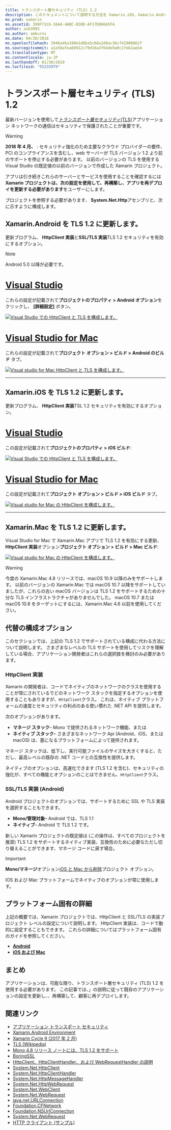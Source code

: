 ```yaml
---
title: トランスポート層セキュリティ (TLS) 1.2
description: このドキュメントについて説明する方法を Xamarin.iOS、Xamarin.Android、Xamarin.Mac プロジェクトの TLS 1.2 を有効にします。 Visual Studio 2017 と Visual Studio for mac。 そう方法を示します
ms.prod: xamarin
ms.assetid: 399F71C6-16A4-4ABC-B30D-AF17D066A5FA
author: asb3993
ms.author: amburns
ms.date: 04/20/2018
ms.openlocfilehash: 3946a4ba190e1d8ba5c68a2d8ac36cf42900862f
ms.sourcegitcommit: a1a58afea68912c79d16a3f64de9a0c1feb2aeb4
ms.translationtype: MT
ms.contentlocale: ja-JP
ms.lasthandoff: 01/30/2019
ms.locfileid: "55233979"
---
```

# <a name="transport-layer-security-tls-12"></a>トランスポート層セキュリティ (TLS) 1.2

最新バージョンを使用して[_トランスポート層セキュリティ_(TLS)](https://en.wikipedia.org/wiki/Transport_Layer_Security)アプリケーション ネットワークの通信はセキュリティで保護されたことが重要です。

> [!WARNING]
> **2018 年 4 月、** : セキュリティ強化のため主要なクラウド プロバイダーの要件、PCI のコンプライアンスを含むし、web サーバーが TLS バージョン 1.2 より前のサポートを停止する必要があります。  以前のバージョンの TLS を使用する Visual Studio の既定値の以前のバージョンで作成した Xamarin プロジェクト。
>
> アプリは引き続きこれらのサーバーとサービスを使用することを確認するには**Xamarin プロジェクトは、次の設定を使用して、再構築し、アプリを再デプロイを更新する必要があります**をユーザーにします。

プロジェクトを参照する必要があります、 **System.Net.Http**アセンブリと、次に示すように構成します。

## <a name="update-xamarinandroid-to-tls-12"></a>Xamarin.Android を TLS 1.2 に更新します。

更新プログラム、 **HttpClient 実装**と**SSL/TLS 実装**TLS 1.2 セキュリティを有効にするオプション。

> [!NOTE]
> Android 5.0 以降が必要です。

# <a name="visual-studiotabwindows"></a>[Visual Studio](#tab/windows)

これらの設定が記載されて**プロジェクトのプロパティ > Android オプション**をクリックし、 **[詳細設定]** ボタン。

[![Visual Studio での HttpClient と TLS を構成します。](transport-layer-security-images/android-win-sml.png)](transport-layer-security-images/android-win.png#lightbox)

# <a name="visual-studio-for-mactabmacos"></a>[Visual Studio for Mac](#tab/macos)

これらの設定が記載されて**プロジェクト オプション > ビルド > Android のビルド** タブ。

[![Visual studio for Mac HttpClient と TLS を構成します。](transport-layer-security-images/android-mac-sml.png)](transport-layer-security-images/android-mac.png#lightbox)

-----

## <a name="update-xamarinios-to-tls-12"></a>Xamarin.iOS を TLS 1.2 に更新します。

更新プログラム、 **HttpClient 実装**TSL 1.2 セキュリティを有効にするオプション。

# <a name="visual-studiotabwindows"></a>[Visual Studio](#tab/windows)

この設定が記載されて**プロジェクトのプロパティ > iOS ビルド**:

[![Visual Studio での HttpClient と TLS を構成します。](transport-layer-security-images/ios-win-sml.png)](transport-layer-security-images/ios-win.png#lightbox)

# <a name="visual-studio-for-mactabmacos"></a>[Visual Studio for Mac](#tab/macos)

この設定が記載されて**プロジェクト オプション > ビルド > iOS ビルド** タブ。

[![Visual studio for Mac の HttpClient を構成します。](transport-layer-security-images/ios-mac-sml.png)](transport-layer-security-images/ios-mac.png#lightbox)

-----

## <a name="update-xamarinmac-to-tls-12"></a>Xamarin.Mac を TLS 1.2 に更新します。

Visual Studio for Mac で Xamarin.Mac アプリで TLS 1.2 を有効にする更新、 **HttpClient 実装**オプション**プロジェクト オプション > ビルド > Mac ビルド**:

[![Visual studio for Mac の HttpClient を構成します。](transport-layer-security-images/macos-mac-sml.png)](transport-layer-security-images/macos-mac.png#lightbox)

> [!WARNING]
> 今度の Xamarin.Mac 4.8 リリースでは、macOS 10.9 以降のみをサポートします。
> 以前のバージョンの Xamarin.Mac では macOS 10.7 以降をサポートしていましたが、これらの古い macOS バージョンは TLS 1.2 をサポートするための十分な TLS インフラストラクチャがありませんでした。 macOS 10.7 または macOS 10.8 をターゲットにするには、Xamarin.Mac 4.6 以前を使用してください。

## <a name="alternative-configuration-options"></a>代替の構成オプション

このセクションでは、上記の TLS 1.2 でサポートされている構成に代わる方法について説明します。
さまざまなレベルの TLS サポートを使用してリスクを理解している場合、アプリケーション開発者はこれらの選択肢を検討のみ必要があります。

### <a name="httpclient-implementation"></a>HttpClient 実装

Xamarin の開発者は、コードでネイティブのネットワークのクラスを使用することが常にされているでどのネットワーク スタックを指定するオプションを使用することもありますが、`HttpClient`クラス。 これは、ネイティブ プラットフォームの速度とセキュリティの利点のある使い慣れた .NET API を提供します。

次のオプションがあります。

- **マネージ スタック**– Mono で提供されるネットワーク機能、または
- **ネイティブ スタック**– さまざまなネットワーク Api (Android、iOS、または macOS) は、基になるプラットフォームによって提供されます。

マネージ スタックは、低下し、実行可能ファイルのサイズを大きくすると、ただし、最高レベルの既存の .NET コードとの互換性を提供します。

ネイティブのオプションは、高速化できます (TLS 1.2 を含む)、セキュリティの強化が、すべての機能とオプションのことはできません、`HttpClient`クラス。

### <a name="ssltls-implementation-android"></a>SSL/TLS 実装 (Android)

Android プロジェクトのオプションでは、サポートするために SSL や TLS 実装を選択することもできます。

- **Mono/管理対象**– Android では、TLS 1.1
- **ネイティブ**– Android で TLS 1.2 です。

新しい Xamarin プロジェクトの既定値は (この操作は、すべてのプロジェクトを推奨) TLS 1.2 をサポートするネイティブ実装、互換性のために必要なただし切り替えることができます、マネージ コードに戻す場合。

> [!IMPORTANT]
> **Mono/マネージ**オプション[iOS と Mac から削除](https://developer.xamarin.com/releases/ios/xamarin.ios_10/xamarin.ios_10.8/)プロジェクト オプション。
>
> IOS および Mac プラットフォームでネイティブのオプションが常に使用します。

## <a name="platform-specific-details"></a>プラットフォーム固有の詳細

上記の概要では、Xamarin プロジェクトでは、HttpClient と SSL/TLS の実装プロジェクト レベルの設定について説明します。 HttpClient 実装は、コードで動的に設定することもできます。 これらの詳細についてはプラットフォーム固有のガイドを参照してください。

- [**Android**](~/android/app-fundamentals/http-stack.md)
- [**iOS および Mac**](~/cross-platform/macios/http-stack.md)

## <a name="summary"></a>まとめ

アプリケーションは、可能な限り、トランスポート層セキュリティ (TLS) 1.2 を使用する必要があります。
この記事では、」の説明に従って既存のアプリケーションの設定を更新し、、再構築して、顧客に再デプロイします。

## <a name="related-links"></a>関連リンク

- [アプリケーション トランスポート セキュリティ](~/ios/app-fundamentals/ats.md)
- [Xamarin.Android Environment](~/android/deploy-test/environment.md)
- [Xamarin Cycle 9 (2017 年 2 月)](https://releases.xamarin.com/stable-release-cycle-9/)
- [TLS (Wikipedia)](https://en.wikipedia.org/wiki/Transport_Layer_Security)
- [Mono 4.8 リリース ノートには、TLS 1.2 をサポート](http://www.mono-project.com/docs/about-mono/releases/4.8.0/#tls-12-support)
- [BoringSSL](https://boringssl.googlesource.com/boringssl/)
- [HttpClient、HttpClientHandler、および WebRequestHandler の説明](https://blogs.msdn.microsoft.com/henrikn/2012/08/07/httpclient-httpclienthandler-and-webrequesthandler-explained/)
- [System.Net.HttpClient](https://msdn.microsoft.com/library/system.net.http.httpclient(v=vs.118).aspx)
- [System.Net.HttpClientHandler](https://msdn.microsoft.com/library/system.net.http.httpclienthandler(v=vs.118).aspx)
- [System.Net.HttpMessageHandler](https://msdn.microsoft.com/library/system.net.http.httpmessagehandler(v=vs.118).aspx)
- [System.Net.HttpWebRequest](https://msdn.microsoft.com/library/system.net.httpwebrequest(v=vs.110).aspx)
- [System.Net.WebClient](https://msdn.microsoft.com/library/system.net.webclient(v=vs.110).aspx)
- [System.Net.WebRequest](https://msdn.microsoft.com/library/system.net.webrequest(v=vs.110).aspx)
- [java.net.URLConnection](http://developer.android.com/reference/java/net/URLConnection.html)
- [Foundation.CFNetwork](xref:CoreFoundation.CFNetwork)
- [Foundation.NSUrlConnection](xref:Foundation.NSUrlConnection)
- [System.Net.WebRequest](https://msdn.microsoft.com/library/system.net.webrequest(v=vs.110).aspx)
- [HTTP クライアント (サンプル)](https://developer.xamarin.com/samples/monotouch/HttpClient/)
